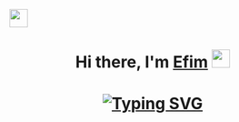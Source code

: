 <img src="https://img.icons8.com/?size=50&id=81844&format=png" height="32"/></h1> 
<h1 align="center">Hi there, I'm <a href="https://daniilshat.ru/" target="_blank">Efim</a> 
<img src="https://github.com/blackcater/blackcater/raw/main/images/Hi.gif" height="32"/></h1>
<h1 align="center"><a href="https://git.io/typing-svg"><img src="https://readme-typing-svg.herokuapp.com?font=Fira+Code&size=22&duration=6000&pause=1000&color=469A34&width=435&lines=I+love+frogs+and+Python+very+much+!" alt="Typing SVG" /></a>


